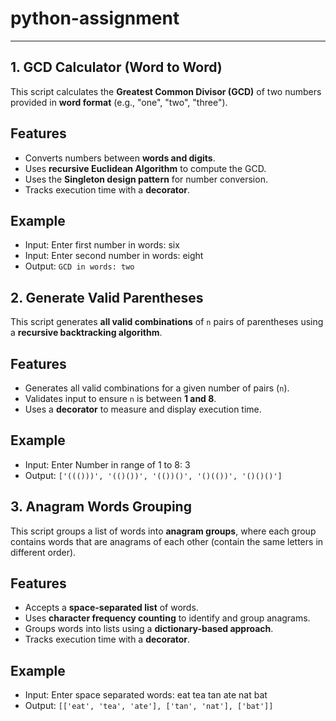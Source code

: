 # python-assignment

---

## 1. GCD Calculator (Word to Word)

This script calculates the **Greatest Common Divisor (GCD)** of two numbers provided in **word format** (e.g., "one", "two", "three").

## Features
- Converts numbers between **words and digits**.
- Uses **recursive Euclidean Algorithm** to compute the GCD.
- Uses the **Singleton design pattern** for number conversion.
- Tracks execution time with a **decorator**.

## Example
- Input: Enter first number in words: six 
- Input: Enter second number in words: eight 
- Output: `GCD in words: two`


## 2. Generate Valid Parentheses

This script generates **all valid combinations** of `n` pairs of parentheses using a **recursive backtracking algorithm**.

## Features
- Generates all valid combinations for a given number of pairs (`n`).
- Validates input to ensure `n` is between **1 and 8**.
- Uses a **decorator** to measure and display execution time.

## Example
- Input: Enter Number in range of 1 to 8: 3 
- Output: `['((()))', '(()())', '(())()', '()(())', '()()()']`


## 3. Anagram Words Grouping

This script groups a list of words into **anagram groups**, where each group contains words that are anagrams of each other (contain the same letters in different order).

## Features
- Accepts a **space-separated list** of words.
- Uses **character frequency counting** to identify and group anagrams.
- Groups words into lists using a **dictionary-based approach**.
- Tracks execution time with a **decorator**.

## Example

- Input: Enter space separated words: eat tea tan ate nat bat 
- Output: `[['eat', 'tea', 'ate'], ['tan', 'nat'], ['bat']]`